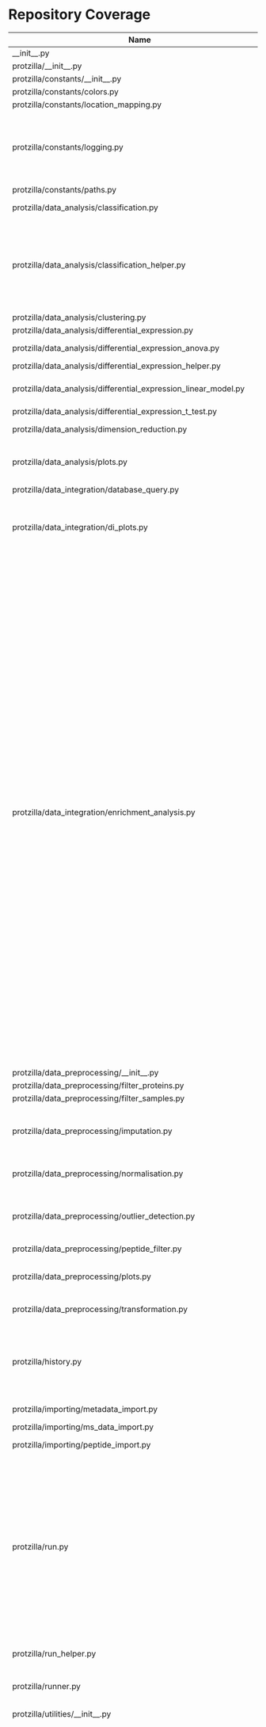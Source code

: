 # Repository Coverage



| Name                                                                    |    Stmts |     Miss |   Branch |   BrPart |   Cover |   Missing |
|------------------------------------------------------------------------ | -------: | -------: | -------: | -------: | ------: | --------: |
| \_\_init\_\_.py                                                         |        0 |        0 |        0 |        0 |    100% |           |
| protzilla/\_\_init\_\_.py                                               |        0 |        0 |        0 |        0 |    100% |           |
| protzilla/constants/\_\_init\_\_.py                                     |        0 |        0 |        0 |        0 |    100% |           |
| protzilla/constants/colors.py                                           |        2 |        0 |        0 |        0 |    100% |           |
| protzilla/constants/location\_mapping.py                                |        9 |        0 |        2 |        0 |    100% |           |
| protzilla/constants/logging.py                                          |       43 |       15 |       10 |        0 |     53% |38-40, 43-44, 47-48, 51-52, 55-56, 59-60, 63-64 |
| protzilla/constants/paths.py                                            |        7 |        0 |        0 |        0 |    100% |           |
| protzilla/data\_analysis/classification.py                              |       47 |        0 |        8 |        1 |     98% |  76->exit |
| protzilla/data\_analysis/classification\_helper.py                      |      111 |        8 |       42 |        5 |     86% |47->exit, 66->exit, 81-92, 138->exit, 171->exit |
| protzilla/data\_analysis/clustering.py                                  |       20 |        1 |        6 |        1 |     92% |        76 |
| protzilla/data\_analysis/differential\_expression.py                    |        7 |        3 |        0 |        0 |     57% |      9-11 |
| protzilla/data\_analysis/differential\_expression\_anova.py             |       30 |        3 |        8 |        2 |     87% | 52-53, 87 |
| protzilla/data\_analysis/differential\_expression\_helper.py            |        7 |        1 |        2 |        1 |     78% |        22 |
| protzilla/data\_analysis/differential\_expression\_linear\_model.py     |       47 |        6 |       12 |        3 |     85% |52-53, 55-56, 81-83 |
| protzilla/data\_analysis/differential\_expression\_t\_test.py           |       57 |        0 |       18 |        0 |    100% |           |
| protzilla/data\_analysis/dimension\_reduction.py                        |       33 |        4 |       10 |        2 |     86% |61-66, 94, 165 |
| protzilla/data\_analysis/plots.py                                       |       77 |        3 |       36 |        4 |     94% |55, 64->66, 106, 255 |
| protzilla/data\_integration/database\_query.py                          |       13 |       10 |        6 |        0 |     16% |      7-38 |
| protzilla/data\_integration/di\_plots.py                                |       85 |       32 |       34 |        4 |     60% |69, 101->104, 105, 166-233 |
| protzilla/data\_integration/enrichment\_analysis.py                     |      307 |       91 |      160 |       24 |     68% |34->36, 153->159, 163->169, 170-172, 174, 201-205, 219-223, 254-311, 339->346, 346->353, 392-393, 458-468, 470->480, 472-473, 475-478, 480->485, 486, 491-492, 510, 567-568, 576-577, 579-580, 582-585, 589-590, 592-595, 678-679, 701-702, 714 |
| protzilla/data\_preprocessing/\_\_init\_\_.py                           |        0 |        0 |        0 |        0 |    100% |           |
| protzilla/data\_preprocessing/filter\_proteins.py                       |       17 |        2 |        4 |        1 |     76% |     51-52 |
| protzilla/data\_preprocessing/filter\_samples.py                        |       34 |        0 |        4 |        0 |    100% |           |
| protzilla/data\_preprocessing/imputation.py                             |       74 |        1 |       14 |        3 |     95% |140, 290->299, 309->315 |
| protzilla/data\_preprocessing/normalisation.py                          |       97 |        1 |       22 |        2 |     97% |244->255, 256 |
| protzilla/data\_preprocessing/outlier\_detection.py                     |       67 |        3 |       12 |        4 |     89% |172, 189, 244, 245->exit |
| protzilla/data\_preprocessing/peptide\_filter.py                        |       16 |        2 |        4 |        1 |     75% |     50-51 |
| protzilla/data\_preprocessing/plots.py                                  |       71 |        7 |        9 |        1 |     90% |176->191, 368-392 |
| protzilla/data\_preprocessing/transformation.py                         |       20 |        2 |        8 |        3 |     82% |31, 40->49, 50 |
| protzilla/history.py                                                    |      134 |       11 |       54 |        7 |     90% |35, 109, 116, 126, 172-176, 218, 225 |
| protzilla/importing/metadata\_import.py                                 |       31 |       11 |       14 |        1 |     56% |     20-35 |
| protzilla/importing/ms\_data\_import.py                                 |       35 |        4 |        8 |        2 |     86% |10-11, 52-53 |
| protzilla/importing/peptide\_import.py                                  |       21 |        2 |        2 |        0 |     91% |     15-16 |
| protzilla/run.py                                                        |      265 |       28 |       90 |        8 |     85% |46-52, 56-62, 120->131, 152, 154, 171->169, 208, 252-253, 282-285, 327, 360, 364-367, 372->371 |
| protzilla/run\_helper.py                                                |       43 |        7 |       34 |        2 |     78% | 31-36, 51 |
| protzilla/runner.py                                                     |       89 |        4 |       38 |        3 |     94% |115, 124, 156-157 |
| protzilla/utilities/\_\_init\_\_.py                                     |        0 |        0 |        0 |        0 |    100% |           |
| protzilla/utilities/clustergram.py                                      |      375 |       99 |      194 |       55 |     67% |69, 84, 86, 93, 137-138, 140, 142, 148->151, 151->158, 177, 192, 196, 200, 204, 214, 218-223, 228->230, 231, 233, 235, 239->241, 241->245, 246-257, 260, 262, 264-283, 302-305, 308->310, 315->317, 318, 370-371, 373-374, 389-390, 392-393, 461->467, 473, 490, 510, 513->536, 518->521, 555->561, 561->574, 649->654, 662->666, 683, 685, 715-722, 731-744, 754-758, 812->829, 829->849, 881->889, 889->898, 916-928, 931-943, 969-985, 999-1015 |
| protzilla/utilities/memory.py                                           |        5 |        2 |        0 |        0 |     60% |       7-8 |
| protzilla/utilities/random.py                                           |        4 |        0 |        0 |        0 |    100% |           |
| protzilla/utilities/transform\_dfs.py                                   |       13 |        0 |        0 |        0 |    100% |           |
| protzilla/workflow\_helper.py                                           |       53 |        0 |       36 |        0 |    100% |           |
| runner\_cli.py                                                          |       21 |        5 |        2 |        1 |     74% | 55-58, 62 |
| tests/\_\_init\_\_.py                                                   |        0 |        0 |        0 |        0 |    100% |           |
| tests/conftest.py                                                       |       54 |        3 |       10 |        1 |     94% | 18-19, 35 |
| tests/protzilla/\_\_init\_\_.py                                         |        0 |        0 |        0 |        0 |    100% |           |
| tests/protzilla/data\_analysis/test\_analysis\_plots.py                 |       21 |        2 |        4 |        2 |     84% |    78, 90 |
| tests/protzilla/data\_analysis/test\_classification.py                  |       25 |        3 |        0 |        0 |     88% |     62-76 |
| tests/protzilla/data\_analysis/test\_clustering.py                      |       22 |        0 |        0 |        0 |    100% |           |
| tests/protzilla/data\_analysis/test\_differential\_expression.py        |      105 |        3 |       22 |        3 |     95% |91, 135, 333 |
| tests/protzilla/data\_analysis/test\_dimension\_reduction.py            |       45 |        8 |        0 |        0 |     82% |91-114, 119-143 |
| tests/protzilla/data\_analysis/test\_plots\_data\_analysis.py           |       66 |        5 |       22 |       11 |     82% |75, 82, 89, 96->exit, 102->exit, 112, 119, 126->exit, 131->exit, 157->exit, 179->exit |
| tests/protzilla/data\_integration/test\_enrichment\_analysis.py         |      210 |        3 |       56 |        1 |     98% |   354-356 |
| tests/protzilla/data\_integration/test\_plots\_data\_integration.py     |       72 |        8 |        8 |        4 |     85% |16-19, 33, 43, 59, 169 |
| tests/protzilla/data\_preprocessing/\_\_init\_\_.py                     |        0 |        0 |        0 |        0 |    100% |           |
| tests/protzilla/data\_preprocessing/test\_filter\_proteins.py           |       25 |        4 |        2 |        1 |     81% | 13-39, 84 |
| tests/protzilla/data\_preprocessing/test\_filter\_samples.py            |       42 |        3 |        6 |        3 |     88% |58, 87, 116 |
| tests/protzilla/data\_preprocessing/test\_imputation.py                 |       87 |       10 |       10 |        5 |     85% |154-155, 179-180, 204-205, 232-233, 258-259 |
| tests/protzilla/data\_preprocessing/test\_normalisation.py              |       67 |        4 |       12 |        4 |     90% |309, 325, 351, 377 |
| tests/protzilla/data\_preprocessing/test\_outlier\_detection.py         |       41 |        3 |        6 |        3 |     87% |65, 79, 95 |
| tests/protzilla/data\_preprocessing/test\_peptide\_preprocessing.py     |       24 |        1 |        2 |        1 |     92% |        47 |
| tests/protzilla/data\_preprocessing/test\_plots\_data\_preprocessing.py |       47 |        8 |       16 |        5 |     79% |20, 39, 56, 81, 117-120 |
| tests/protzilla/data\_preprocessing/test\_transformation.py             |       35 |        2 |        4 |        2 |     90% |  119, 140 |
| tests/protzilla/importing/test\_metadata\_import.py                     |       26 |        0 |        0 |        0 |    100% |           |
| tests/protzilla/importing/test\_ms\_data\_import.py                     |       16 |        0 |        0 |        0 |    100% |           |
| tests/protzilla/importing/test\_peptide\_import.py                      |       20 |        0 |        0 |        0 |    100% |           |
| tests/protzilla/test\_history.py                                        |      117 |        0 |        6 |        0 |    100% |           |
| tests/protzilla/test\_run.py                                            |      157 |        0 |       10 |        0 |    100% |           |
| tests/protzilla/test\_run\_helper.py                                    |       42 |        0 |        0 |        0 |    100% |           |
| tests/protzilla/test\_runner.py                                         |      100 |        0 |       10 |        0 |    100% |           |
| tests/protzilla/test\_runner\_cli.py                                    |       66 |        0 |        4 |        0 |    100% |           |
| tests/protzilla/test\_transform\_dfs.py                                 |       35 |        0 |        0 |        0 |    100% |           |
| tests/protzilla/test\_workflow\_helper.py                               |       62 |        0 |        4 |        0 |    100% |           |
| tests/ui/test\_views.py                                                 |       39 |        0 |        0 |        0 |    100% |           |
| tests/ui/test\_views\_helper.py                                         |       37 |        2 |        2 |        0 |     95% |     16-26 |
| ui/\_\_init\_\_.py                                                      |        0 |        0 |        0 |        0 |    100% |           |
| ui/\_\_main\_\_.py                                                      |       11 |       11 |        2 |        0 |      0% |      2-21 |
| ui/main/\_\_init\_\_.py                                                 |        0 |        0 |        0 |        0 |    100% |           |
| ui/main/asgi.py                                                         |        4 |        4 |        0 |        0 |      0% |     10-16 |
| ui/main/settings.py                                                     |       28 |        0 |        2 |        1 |     97% |    24->32 |
| ui/main/upload\_handler.py                                              |       37 |       37 |        2 |        0 |      0% |      1-68 |
| ui/main/urls.py                                                         |        4 |        4 |        0 |        0 |      0% |     16-21 |
| ui/main/views.py                                                        |        3 |        3 |        0 |        0 |      0% |       1-5 |
| ui/main/wsgi.py                                                         |        4 |        4 |        0 |        0 |      0% |     10-16 |
| ui/manage.py                                                            |       14 |       14 |        2 |        0 |      0% |      2-24 |
| ui/runs/\_\_init\_\_.py                                                 |        0 |        0 |        0 |        0 |    100% |           |
| ui/runs/apps.py                                                         |        4 |        4 |        0 |        0 |      0% |       1-6 |
| ui/runs/fields.py                                                       |      113 |       96 |       66 |        0 |      9% |15-26, 34-62, 73-83, 87-89, 102-113, 117-122, 135-205, 209-217 |
| ui/runs/migrations/\_\_init\_\_.py                                      |        0 |        0 |        0 |        0 |    100% |           |
| ui/runs/templatetags/\_\_init\_\_.py                                    |        0 |        0 |        0 |        0 |    100% |           |
| ui/runs/templatetags/id\_tags.py                                        |       10 |       10 |        2 |        0 |      0% |      1-13 |
| ui/runs/urls.py                                                         |        4 |        4 |        0 |        0 |      0% |       1-6 |
| ui/runs/utilities/alert.py                                              |        2 |        1 |        0 |        0 |     50% |         2 |
| ui/runs/views.py                                                        |      248 |      197 |       72 |        0 |     17% |37, 49-80, 107-123, 140-161, 172-245, 249-256, 260-262, 266-268, 272-274, 278-287, 291-298, 302-310, 314-341, 345-374, 378-380, 384-385, 407-409, 413-427, 435-456, 470-476 |
| ui/runs/views\_helper.py                                                |       52 |        9 |       22 |        4 |     80% |14->16, 20, 33, 36-42 |
|                                                               **TOTAL** | **4630** |  **838** | **1289** |  **192** | **78%** |           |


## Setup coverage badge

Below are examples of the badges you can use in your main branch `README` file.

### Direct image

[![Coverage badge](https://github.com/antonneubauer/PROTzilla2/raw/python-coverage-comment-action-data/badge.svg)](https://github.com/antonneubauer/PROTzilla2/tree/python-coverage-comment-action-data)

This is the one to use if your repository is private or if you don't want to customize anything.



## What is that?

This branch is part of the
[python-coverage-comment-action](https://github.com/marketplace/actions/python-coverage-comment)
GitHub Action. All the files in this branch are automatically generated and may be
overwritten at any moment.